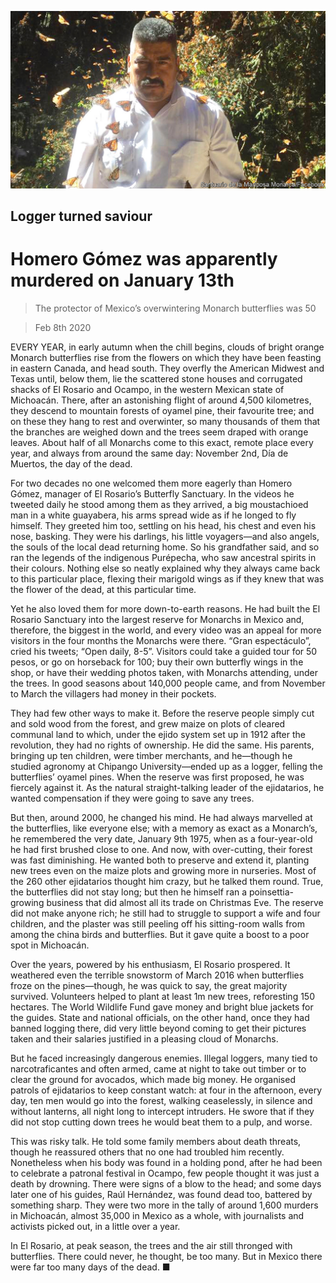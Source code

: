 ![](./images/20200208_OBP001_0.jpg)

## Logger turned saviour

# Homero Gómez was apparently murdered on January 13th

> The protector of Mexico’s overwintering Monarch butterflies was 50

> Feb 8th 2020

EVERY YEAR, in early autumn when the chill begins, clouds of bright orange Monarch butterflies rise from the flowers on which they have been feasting in eastern Canada, and head south. They overfly the American Midwest and Texas until, below them, lie the scattered stone houses and corrugated shacks of El Rosario and Ocampo, in the western Mexican state of Michoacán. There, after an astonishing flight of around 4,500 kilometres, they descend to mountain forests of oyamel pine, their favourite tree; and on these they hang to rest and overwinter, so many thousands of them that the branches are weighed down and the trees seem draped with orange leaves. About half of all Monarchs come to this exact, remote place every year, and always from around the same day: November 2nd, Día de Muertos, the day of the dead.

For two decades no one welcomed them more eagerly than Homero Gómez, manager of El Rosario’s Butterfly Sanctuary. In the videos he tweeted daily he stood among them as they arrived, a big moustachioed man in a white guayabera, his arms spread wide as if he longed to fly himself. They greeted him too, settling on his head, his chest and even his nose, basking. They were his darlings, his little voyagers—and also angels, the souls of the local dead returning home. So his grandfather said, and so ran the legends of the indigenous Purépecha, who saw ancestral spirits in their colours. Nothing else so neatly explained why they always came back to this particular place, flexing their marigold wings as if they knew that was the flower of the dead, at this particular time.

Yet he also loved them for more down-to-earth reasons. He had built the El Rosario Sanctuary into the largest reserve for Monarchs in Mexico and, therefore, the biggest in the world, and every video was an appeal for more visitors in the four months the Monarchs were there. “Gran espectáculo”, cried his tweets; “Open daily, 8-5”. Visitors could take a guided tour for 50 pesos, or go on horseback for 100; buy their own butterfly wings in the shop, or have their wedding photos taken, with Monarchs attending, under the trees. In good seasons about 140,000 people came, and from November to March the villagers had money in their pockets.

They had few other ways to make it. Before the reserve people simply cut and sold wood from the forest, and grew maize on plots of cleared communal land to which, under the ejido system set up in 1912 after the revolution, they had no rights of ownership. He did the same. His parents, bringing up ten children, were timber merchants, and he—though he studied agronomy at Chipango University—ended up as a logger, felling the butterflies’ oyamel pines. When the reserve was first proposed, he was fiercely against it. As the natural straight-talking leader of the ejidatarios, he wanted compensation if they were going to save any trees.

But then, around 2000, he changed his mind. He had always marvelled at the butterflies, like everyone else; with a memory as exact as a Monarch’s, he remembered the very date, January 9th 1975, when as a four-year-old he had first brushed close to one. And now, with over-cutting, their forest was fast diminishing. He wanted both to preserve and extend it, planting new trees even on the maize plots and growing more in nurseries. Most of the 260 other ejidatarios thought him crazy, but he talked them round. True, the butterflies did not stay long; but then he himself ran a poinsettia-growing business that did almost all its trade on Christmas Eve. The reserve did not make anyone rich; he still had to struggle to support a wife and four children, and the plaster was still peeling off his sitting-room walls from among the china birds and butterflies. But it gave quite a boost to a poor spot in Michoacán.

Over the years, powered by his enthusiasm, El Rosario prospered. It weathered even the terrible snowstorm of March 2016 when butterflies froze on the pines—though, he was quick to say, the great majority survived. Volunteers helped to plant at least 1m new trees, reforesting 150 hectares. The World Wildlife Fund gave money and bright blue jackets for the guides. State and national officials, on the other hand, once they had banned logging there, did very little beyond coming to get their pictures taken and their salaries justified in a pleasing cloud of Monarchs.

But he faced increasingly dangerous enemies. Illegal loggers, many tied to narcotraficantes and often armed, came at night to take out timber or to clear the ground for avocados, which made big money. He organised patrols of ejidatarios to keep constant watch: at four in the afternoon, every day, ten men would go into the forest, walking ceaselessly, in silence and without lanterns, all night long to intercept intruders. He swore that if they did not stop cutting down trees he would beat them to a pulp, and worse.

This was risky talk. He told some family members about death threats, though he reassured others that no one had troubled him recently. Nonetheless when his body was found in a holding pond, after he had been to celebrate a patronal festival in Ocampo, few people thought it was just a death by drowning. There were signs of a blow to the head; and some days later one of his guides, Raúl Hernández, was found dead too, battered by something sharp. They were two more in the tally of around 1,600 murders in Michoacán, almost 35,000 in Mexico as a whole, with journalists and activists picked out, in a little over a year.

In El Rosario, at peak season, the trees and the air still thronged with butterflies. There could never, he thought, be too many. But in Mexico there were far too many days of the dead. ■